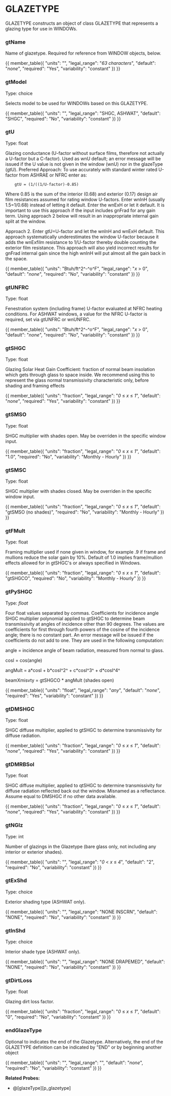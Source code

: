# GLAZETYPE

GLAZETYPE constructs an object of class GLAZETYPE that represents a glazing type for use in WINDOWs.

### gtName

Name of glazetype. Required for reference from WINDOW objects, below.

{{
  member_table({
    "units": "",
    "legal_range": "*63 characters*", 
    "default": "*none*",
    "required": "Yes",
    "variability": "constant" 
  })
}}

### gtModel

Type: choice

Selects model to be used for WINDOWs based on this GLAZETYPE.

{{
  member_table({
    "units": "",
    "legal_range": "SHGC, ASHWAT", 
    "default": "SHGC",
    "required": "No",
    "variability": "constant" 
  })
}}

### gtU

Type: float

Glazing conductance (U-factor without surface films, therefore not actually a U-factor but a C-factor). Used as wnU default; an error message will be issued if the U value is not given in the window (wnU) nor in the glazeType (gtU). <!-- TODO: rename gtC? (Also wnU s/b wnC?) 7-2011 --> Preferred Approach: To use accurately with standard winter rated U-factor from ASHRAE or NFRC enter as:

        gtU = (1/((1/U-factor)-0.85)

Where 0.85 is the sum of the interior (0.68) and exterior (0.17) design air film resistances assumed for rating window U-factors. Enter wnInH (usually 1.5=1/0.68) instead of letting it default. Enter the wnExH or let it default. It is important to use this approach if the input includes gnFrad for any gain term. Using approach 2 below will result in an inappropriate internal gain split at the window.

Approach 2. Enter gtU=U-factor and let the wnInH and wnExH default. This approach systematically underestimates the window U-factor because it adds the wnExfilm resistance to 1/U-factor thereby double counting the exterior film resistance. This approach will also yield incorrect results for gnFrad internal gain since the high wnInH will put almost all the gain back in the space.

{{
  member_table({
    "units": "Btuh/ft^2^-^o^F",
    "legal_range": "*x* > 0", 
    "default": "*none*",
    "required": "No",
    "variability": "constant" 
  })
}}

### gtUNFRC

Type: float

Fenestration system (including frame) U-factor evaluated at NFRC heating conditions. For ASHWAT windows, a value for the NFRC U-factor is required, set via gtUNFRC or wnUNFRC.

{{
  member_table({
    "units": "Btuh/ft^2^-^o^F",
    "legal_range": "*x* > 0", 
    "default": "*none*",
    "required": "No",
    "variability": "constant" 
  })
}}

### gtSHGC

Type: float

Glazing Solar Heat Gain Coefficient: fraction of normal beam insolation which gets through glass to space inside. We recommend using this to represent the glass normal transmissivity characteristic only, before shading and framing effects

{{
  member_table({
    "units": "fraction",
    "legal_range": "*0* ≤ *x* ≤ *1*", 
    "default": "*none*",
    "required": "Yes",
    "variability": "constant" 
  })
}}

### gtSMSO

Type: float

SHGC multiplier with shades open. May be overriden in the specific window input.

{{
  member_table({
    "units": "fraction",
    "legal_range": "*0* ≤ *x* ≤ *1*", 
    "default": "1.0",
    "required": "No",
    "variability": "Monthly - Hourly" 
  })
}}

### gtSMSC

Type: float

SHGC multiplier with shades closed. May be overriden in the specific window input.

{{
  member_table({
    "units": "fraction",
    "legal_range": "*0* ≤ *x* ≤ *1*", 
    "default": "gtSMSO (no shades)",
    "required": "No",
    "variability": "Monthly - Hourly" 
  })
}}

### gtFMult

Type: float

Framing multiplier used if none given in window, for example .9 if frame and mullions reduce the solar gain by 10%. Default of 1.0 implies frame/mullion effects allowed for in gtSHGC's or always specified in Windows.

{{
  member_table({
    "units": "fraction",
    "legal_range": "*0* ≤ *x* ≤ *1*", 
    "default": "gtSHGCO",
    "required": "No",
    "variability": "Monthly - Hourly" 
  })
}}

### gtPySHGC 

Type: *float*

Four float values separated by commas. Coefficients for incidence angle SHGC multiplier polynomial applied to gtSHGC to determine beam transmissivity at angles of incidence other than 90 degrees. The values are coefficients for first through fourth powers of the cosine of the incidence angle; there is no constant part. An error message will be issued if the coefficients do not add to one. They are used in the following computation:

angle = incidence angle of beam radiation, measured from normal to glass.

cosI = cos(angle)

angMult = a\*cosI + b\*cosI^2^ + c\*cosI^3^ + d\*cosI^4^

beamXmisvty = gtSHGCO * angMult (shades open)

{{
  member_table({
    "units": "float",
    "legal_range": "*any*", 
    "default": "*none*",
    "required": "Yes",
    "variability": "constant" 
  })
}}

### gtDMSHGC

Type: float

SHGC diffuse multiplier, applied to gtSHGC to determine transmissivity for diffuse radiation.

{{
  member_table({
    "units": "fraction",
    "legal_range": "*0* ≤ *x* ≤ *1*", 
    "default": "*none*",
    "required": "Yes",
    "variability": "constant" 
  })
}}

### gtDMRBSol

Type: float

SHGC diffuse multiplier, applied to qtSHGC to determine transmissivity for diffuse radiation reflected back out the window. Misnamed as a reflectance. Assume equal to DMSHGC if no other data available.

{{
  member_table({
    "units": "fraction",
    "legal_range": "*0* ≤ *x* ≤ *1*", 
    "default": "*none*",
    "required": "Yes",
    "variability": "constant" 
  })
}}

### gtNGlz

Type: int

Number of glazings in the Glazetype (bare glass only, not including any interior or exterior shades).

{{
  member_table({
    "units": "",
    "legal_range": "*0* $<$ *x* ≤ *4*", 
    "default": "2",
    "required": "No",
    "variability": "constant" 
  })
}}

### gtExShd

Type: choice

Exterior shading type (ASHWAT only).

{{
  member_table({
    "units": "",
    "legal_range": "NONE INSCRN", 
    "default": "NONE",
    "required": "No",
    "variability": "constant" 
  })
}}

### gtInShd

Type: choice

Interior shade type (ASHWAT only).

{{
  member_table({
    "units": "",
    "legal_range": "NONE DRAPEMED", 
    "default": "NONE",
    "required": "No",
    "variability": "constant" 
  })
}}

### gtDirtLoss

Type: float

Glazing dirt loss factor.

{{
  member_table({
    "units": "fraction",
    "legal_range": "*0* ≤ *x* ≤ *1*", 
    "default": "0",
    "required": "No",
    "variability": "constant" 
  })
}}

### endGlazeType

Optional to indicates the end of the Glazetype. Alternatively, the end of the GLAZETYPE definition can be indicated by "END" or by beginning another object

{{
  member_table({
    "units": "",
    "legal_range": "", 
    "default": "*none*",
    "required": "No",
    "variability": "constant" 
  })
}}

**Related Probes:**

- @[glazeType][p_glazetype]
